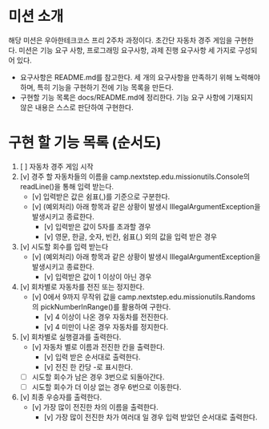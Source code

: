 # 미션 소개
해당 미션은 우아한테크코스 프리 2주차 과정이다. 초간단 자동차 경주 게임을 구현한다.
미션은 기능 요구 사항, 프로그래밍 요구사항, 과제 진행 요구사항 세 가지로 구성되어 있다.
- 요구사항은 README.md를 참고한다.
세 개의 요구사항을 만족하기 위해 노력해야하며, 특히 기능을 구현하기 전에 기능 목록을 만든다.
- 구현할 기능 목록은 docs/README.md에 정리한다.
기능 요구 사항에 기재되지 않은 내용은 스스로 판단하여 구현한다.

# 구현 할 기능 목록 (순서도)
1. [ ] 자동차 경주 게임 시작
2. [v] 경주 할 자동차들의 이름을 camp.nextstep.edu.missionutils.Console의 readLine()을 통해 입력 받는다.
    - [v] 입력받은 값은 쉼표(,)를 기준으로 구분한다.
    - [v] (예외처리) 아래 항목과 같은 상황이 발생시 IllegalArgumentException을 발생시키고 종료한다.
        - [v] 입력받은 값이 5자를 초과할 경우
        - [v] 영문, 한글, 숫자, 빈칸, 쉼표(,) 외의 값을 입력 받은 경우
3. [v] 시도할 회수를 입력 받는다
    - [v] (예외처리) 아래 항목과 같은 상황이 발생시 IllegalArgumentException을 발생시키고 종료한다.
        - [v] 입력받은 값이 1 이상이 아닌 경우
4. [v] 회차별로 자동차를 전진 또는 정지한다.
    - [v] 0에서 9까지 무작위 값을 camp.nextstep.edu.missionutils.Randoms의 pickNumberInRange()를 활용하여 구한다.
        - [v] 4 이상이 나온 경우 자동차를 전진한다.
        - [v] 4 미만이 나온 경우 자동차를 정지한다.
5. [v] 회차별로 실행결과를 출력한다.
    - [v] 자동차 별로 이름과 전진한 칸을 출력한다.
        - [v] 입력 받은 순서대로 출력한다.
        - [v] 전진 한 칸당 -로 표시한다.
    - [ ] 시도할 회수가 남은 경우 3번으로 되돌아간다.
    - [ ] 시도할 회수가 더 이상 없는 경우 6번으로 이동한다.
6. [v] 최종 우승자를 출력한다.
    - [v] 가장 많이 전진한 차의 이름을 출력한다.
        - [v] 가장 많이 전진한 차가 여러대 일 경우 입력 받았던 순서대로 출력한다.
